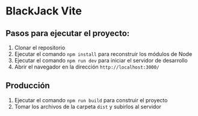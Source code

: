 # BlackJack Vite

## Pasos para ejecutar el proyecto:

1. Clonar el repositorio
2. Ejecutar el comando `npm install` para reconstruir los módulos de Node
3. Ejecutar el comando `npm run dev` para iniciar el servidor de desarrollo
4. Abrir el navegador en la dirección `http://localhost:3000/`

## Producción

1. Ejecutar el comando `npm run build` para construir el proyecto
2. Tomar los archivos de la carpeta `dist` y subirlos al servidor